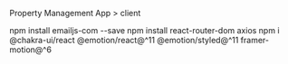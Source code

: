 Property Management App > client

npm install emailjs-com --save
npm install react-router-dom axios
npm i @chakra-ui/react @emotion/react@^11 @emotion/styled@^11 framer-motion@^6
